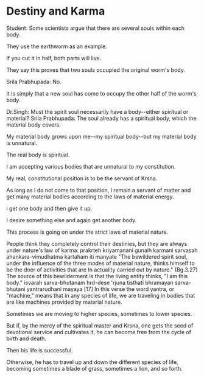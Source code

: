 # Destiny and Karma

Student: Some scientists argue that there are several souls within each body.

They use the earthworm as an example.

If you cut it in half, both parts will live.

They say this proves that two souls occupied the original worm's body.

Srila Prabhupada: No.

It is simply that a new soul has come to occupy the other half of the worm's body.

Dr.Singh: Must the spirit soul necessarily have a body--either spiritual or material? Srila Prabhupada: The soul already has a spiritual body, which the material body covers.

My material body grows upon me--my spiritual body--but my material body is unnatural.

The real body is spiritual.

I am accepting various bodies that are unnatural to my constitution.

My real, constitutional position is to be the servant of Krsna.

As long as I do not come to that position, I remain a servant of matter and get many material bodies according to the laws of material energy.

i get one body and then give it up.

I desire something else and again get another body.

This process is going on under the strict laws of material nature.

People think they completely control their destinies, but they are always under nature's law of karma: prakrteh kriyamanani gunaih karmani sarvasah ahankara-vimudhatma kartaham iti manyate "The bewildered spirit soul, under the influence of the three modes of material nature, thinks himself to be the doer of activities that are In actuality carried out by nature." (Bg.3.27) The source of this bewilderment is that the living entity thinks, "I am this body." isvarah sarva-bhutanam hrd-dese 'rjuna tisthati bhramayan sarva-bhutani yantrarudhani mayaya [17] In this verse the word yantra, or "machine," means that in any species of life, we are traveling in bodies that are like machines provided by material nature.

Sometimes we are moving to higher species, sometimes to lower species.

But if, by the mercy of the spiritual master and Krsna, one gets the seed of devotional service and cultivates it, he can become free from the cycle of birth and death.

Then his life is successful.

Otherwise, he has to travel up and down the different species of life, becoming sometimes a blade of grass, sometimes a lion, and so forth.

